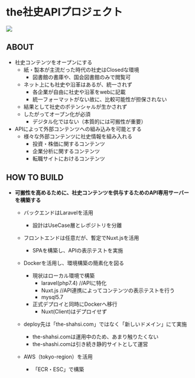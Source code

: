 # the社史APIプロジェクト
<img src="http://the-shashi.com/img-common/opg.png">

## ABOUT
- 社史コンテンツをオープンにする
   - 紙・製本が主流だった時代の社史はClosedな環境
      - 図書館の書庫や、国会図書館のみで閲覧可
   - ネット上にも社史や沿革はあるが、統一されず
      - 各企業が自由に社史や沿革をwebに記載
      - 統一フォーマットがない故に、比較可能性が担保されない
   - 結果として社史のポテンシャルが生かされず
   - したがってオープン化が必須
      - デジタル化ではない（本質的には可搬性が重要）
- APIによって外部コンテンツへの組み込みを可能とする
   - 様々な外部コンテンツに社史情報を組み入れる
      - 投資・株価に関するコンテンツ
      - 企業分析に関するコンテンツ
      - 転職サイトにおけるコンテンツ

## HOW TO BUILD
- <b>可搬性を高めるために、社史コンテンツを供与するためのAPI専用サーバーを構築する</b>
   - バックエンドはLaravelを活用
      - 設計はUseCase層とレポジトリを分離
   - フロントエンドは任意だが、暫定でNuxt.jsを活用
      - SPAを構築し、APIの表示テストを実施
   - Dockerを活用し、環境構築の簡素化を図る
      - 現状はローカル環境で構築
         -  laravel(php7.4) //APIに特化
         -  Nuxt.js //API連携によってコンテンツの表示テストを行う
         -  mysql5.7
      - 正式デプロイと同時にDockerへ移行
         - Nuxt(Client)はデプロイせず

   - deploy先は「the-shahsi.com」ではなく「新しいドメイン」にて実施
       - the-shahsi.comは運用中のため、あまり触りたくない
       - the-shashi.comは引き続き静的サイトとして運営

    - AWS（tokyo-region）を活用
       - 「ECR・ESC」で構築
